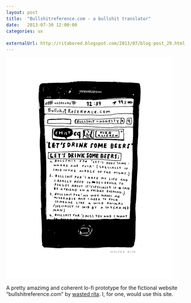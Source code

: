 ```yaml
---
layout: post
title:  "Bullshitreference.com - a bullshit translator"
date:   2013-07-30 12:00:00
categories: ux

externalUrl: http://ritabored.blogspot.com/2013/07/blog-post_29.html
---
```


![Bullshit Translator](/img/assets/bullshit.translator_wastedrita.jpg)

A pretty amazimg and coherent lo-fi prototype for the fictional website “bullshitreference.com” by [wasted rita](http://ritabored.blogspot.com/). I, for one, would use this site.